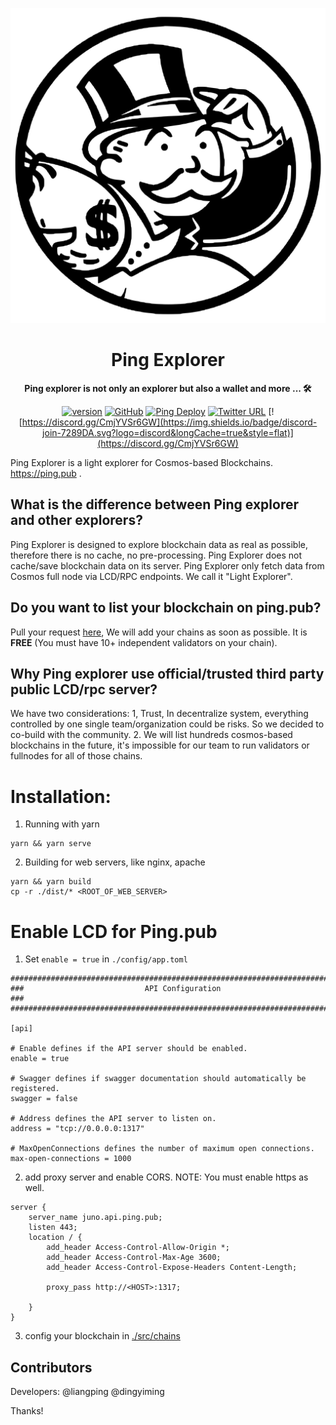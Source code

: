 <div align="center">

![Ping Wallet](./public/logo.svg)

<h1>Ping Explorer</h1>

**Ping explorer is not only an explorer but also a wallet and more ... 🛠**

[![version](https://img.shields.io/github/tag/ping-pub/explorer.svg)](https://github.com/ping-pub/explorer/releases/latest)
[![GitHub](https://img.shields.io/github/license/ping-pub/explorer.svg)](https://github.com/ping-pub/explorer/blob/master/LICENSE)
[![Ping Deploy](https://github.com/ping-pub/explorer/actions/workflows/mainnet-deploy.yaml/badge.svg)](https://github.com/ping-pub/explorer/actions/workflows/mainnet-deploy.yaml)
[![Twitter URL](https://img.shields.io/twitter/url/https/twitter.com/bukotsunikki.svg?style=social&label=Follow%20%40ping_pub)](https://twitter.com/ping_pub)
[![https://discord.gg/CmjYVSr6GW](https://img.shields.io/badge/discord-join-7289DA.svg?logo=discord&longCache=true&style=flat)](https://discord.gg/CmjYVSr6GW)


</div>

Ping Explorer is a light explorer for Cosmos-based Blockchains.  https://ping.pub .

## What is the difference between Ping explorer and other explorers?

Ping Explorer is designed to explore blockchain data as real as possible, therefore there is no cache, no pre-processing. Ping Explorer does not cache/save blockchain data on its server. Ping Explorer only fetch data from Cosmos full node via LCD/RPC endpoints. We call it "Light Explorer".

## Do you want to list your blockchain on ping.pub?

Pull your request [here](./src/chains), We will add your chains as soon as possible. It is **FREE** (You must have 10+ independent validators on your chain).

## Why Ping explorer use official/trusted third party public LCD/rpc server?

We have two considerations: 1, Trust, In decentralize system, everything controlled by one single team/organization could be risks. So we decided to co-build with the community. 2. We will list hundreds cosmos-based blockchains in the future, it's impossible for our team to run validators or fullnodes for all of those chains.

# Installation:

1. Running with yarn
```
yarn && yarn serve
```

2. Building for web servers, like nginx, apache
```
yarn && yarn build
cp -r ./dist/* <ROOT_OF_WEB_SERVER>
```

# Enable LCD for Ping.pub

1. Set `enable = true` in `./config/app.toml`
```
###############################################################################
###                           API Configuration                             ###
###############################################################################

[api]

# Enable defines if the API server should be enabled.
enable = true

# Swagger defines if swagger documentation should automatically be registered.
swagger = false

# Address defines the API server to listen on.
address = "tcp://0.0.0.0:1317"

# MaxOpenConnections defines the number of maximum open connections.
max-open-connections = 1000
```

2. add proxy server and enable CORS. NOTE: You must enable https as well.

```
server {
    server_name juno.api.ping.pub;
    listen 443;
    location / {
        add_header Access-Control-Allow-Origin *;
        add_header Access-Control-Max-Age 3600;
        add_header Access-Control-Expose-Headers Content-Length;

        proxy_pass http://<HOST>:1317;

    }
}
```
3. config your blockchain in [./src/chains]()




## Contributors

Developers: @liangping @dingyiming

Thanks!
